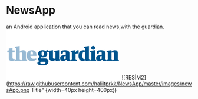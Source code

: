 # NewsApp
an Android application that you can read news,with the guardian.
![RESİM](https://raw.githubusercontent.com/haliltprkk/NewsApp/master/images/guardian.png)
![RESİM2](https://raw.githubusercontent.com/haliltprkk/NewsApp/master/images/newsApp.png Title" {width=40px height=400px})


